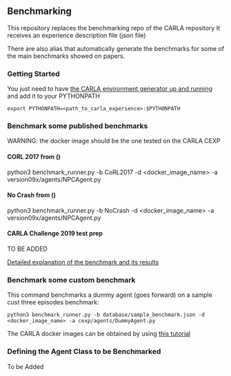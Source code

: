 
## Benchmarking


This repository replaces the benchmarking repo of the CARLA repository
It receives an experience description file (json file) 

There are also alias that automatically generate the benchmarks
for some of the main benchmarks showed on papers.

### Getting Started 
 

You just need to have [the CARLA environment generator up and running](https://github.com/felipecode/cexp/blob/master/docs/getting_started.md)
and add it to your PYTHONPATH

    export PYTHONPATH=<path_to_carla_experience>:$PYTHONPATH

### Benchmark some published benchmarks

WARNING: the docker image should be the one tested on the CARLA CEXP

#### CORL 2017 from ()

python3 benchmark_runner.py -b CoRL2017 -d <docker_image_name> -a version09x/agents/NPCAgent.py

#### No Crash from ()

python3 benchmark_runner.py -b NoCrash -d <docker_image_name> -a version09x/agents/NPCAgent.py

#### CARLA Challenge 2019 test prep 

TO BE ADDED


[Detailed explanation of the benchmark and its results]()


### Benchmark some custom benchmark

This command benchmarks a dummy agent (goes forward) on a sample cust
three episodes benchmark: 

    python3 benchmark_runner.py -b database/sample_benchmark.json -d <docker_image_name> -a cexp/agents/DummyAgent.py

The CARLA docker images can be obtained by using [this tutorial](https://carla.readthedocs.io/en/latest/carla_docker/)


### Defining the Agent Class to be Benchmarked


To be Added